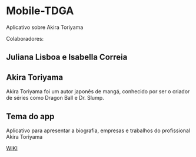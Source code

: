 # Mobile-TDGA
Aplicativo sobre Akira Toriyama

Colaboradores:
## Juliana Lisboa e Isabella Correia

## Akira Toriyama

Akira Toriyama foi um autor japonês de mangá, conhecido por ser o criador de séries como Dragon Ball e Dr. Slump.



## Tema do app
Aplicativo para apresentar a biografia, empresas e trabalhos do profissional Akira Toriyama 


<a href="https://github.com/julianadlisboa/Mobile-TDGA/wiki/Biografia">WIKI</a>

